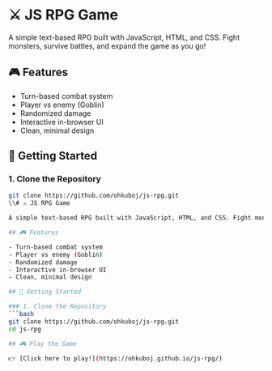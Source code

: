 # ⚔️ JS RPG Game

A simple text-based RPG built with JavaScript, HTML, and CSS. Fight monsters, survive battles, and expand the game as you go!

## 🎮 Features

- Turn-based combat system
- Player vs enemy (Goblin)
- Randomized damage
- Interactive in-browser UI
- Clean, minimal design

## 🚀 Getting Started

### 1. Clone the Repository
```bash
git clone https://github.com/ohkuboj/js-rpg.git
\\# ⚔️ JS RPG Game

A simple text-based RPG built with JavaScript, HTML, and CSS. Fight monsters, survive battles, and expand the game as you go!

## 🎮 Features

- Turn-based combat system
- Player vs enemy (Goblin)
- Randomized damage
- Interactive in-browser UI
- Clean, minimal design

## 🚀 Getting Started

### 1. Clone the Repository
```bash
git clone https://github.com/ohkuboj/js-rpg.git
cd js-rpg

## 🎮 Play the Game

👉 [Click here to play!](https://ohkuboj.github.io/js-rpg/)